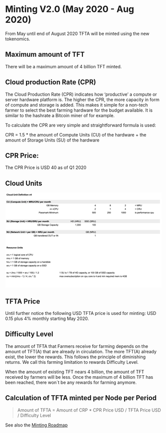 # Minting V2.0 (May 2020 - Aug 2020)

From May until end of August 2020 TFTA will be minted using the new tokenomics.

## Maximum amount of TFT

There will be a maximum amount of 4 billion TFT minted.

## Cloud production Rate (CPR)

The Cloud Production Rate (CPR) indicates how ‘productive’ a compute or server hardware platform is. The higher the CPR, the more capacity in form of compute and storage is added. This makes it simple for a non-tech farmer to select the best farming hardware for the budget available. It is similar to the hashrate a Bitcoin miner of for example.

To calculate the CPR are very simple and straightforward formula is used:

CPR = 1.5 * the amount of Compute Units (CU) of the hardware + the amount of Storage Units (SU) of the hardware

## CPR Price:

The CPR Price is USD 40 as of Q1 2020

## Cloud Units

![](img/cloud_units.png)

## TFTA Price

Until further notice the following USD TFTA price is used for minting: USD 0.15 plus 4% monthly starting May 2020.

## Difficulty Level

The amount of TFTA that Farmers receive for farming depends on the amount of TFT(A) that are already in circulation. The more TFT(A) already exist, the lower the rewards. This follows the principle of diminishing returns. We call this farming limitation to rewards Difficulty Level.

When the amount of existing TFT nears 4 billion, the amount of TFT received by farmers will be less. Once the maximum of 4 billion TFT has been reached, there won´t be any rewards for farming anymore.

## Calculation of TFTA minted per Node per Period

> Amount of TFTA = Amount of CRP * CPR Price USD / TFTA Price USD / Difficulty Level

See also the [Minting Roadmap](/Users/andmax/opt/github/threefoldfoundation/info_threefold/src/grid/minting_roadmap.md)

